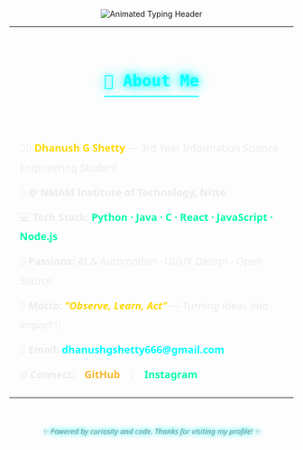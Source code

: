 <p align="center"> 
  <img src="https://readme-typing-svg.demolab.com?font=Orbitron&size=44&pause=1800&color=ECECEC,F7B731,00FFFF,FFD700,FFFFFF,A5A5A5,00FFAB&background=00000000&center=true&vCenter=true&width=900&lines=Welcome+To+My+GitHub+Profile;I'm+Dhanush+G+Shetty;Observe+⚙️+Learn+⚙️+Act" 
       alt="Animated Typing Header" /> 
</p>

---

<div align="center" style="margin: 40px 0; font-family: 'Space Mono', monospace;">
  <h2 style="
      color: #00FFFF; 
      border-bottom: 2px solid #00FFFF; 
      display: inline-block; 
      padding-bottom: 10px; 
      font-size: 28px;
      text-shadow: 0 0 12px #00FFFF, 0 0 24px #00FFFF;
  ">
    🚀 About Me
  </h2>
</div>

<div align="center" style="
    max-width: 720px; 
    margin: 0 auto; 
    font-family: 'Segoe UI', sans-serif; 
    color: #ECECEC; 
    line-height: 1.9; 
    padding: 0 18px; 
    font-size: 18px;
">
  <ul style="
      list-style: none; 
      padding: 0; 
      margin: 0; 
      text-align: left; 
      display: inline-block;
  ">
    <li style="margin: 10px 0;">🧑‍🎓 <strong style="color:#FFD700;">Dhanush G Shetty</strong> — 3rd Year Information Science Engineering Student</li>
    <li style="margin: 10px 0;">🏫 <strong>@ NMAM Institute of Technology, Nitte</strong></li>
    <li style="margin: 10px 0;">💻 <strong>Tech Stack:</strong> <span style="color:#00FFAB; font-weight:600;">Python · Java · C · React · JavaScript · Node.js</span></li>
    <li style="margin: 10px 0;">🚀 <strong>Passions:</strong> AI & Automation · UI/UX Design · Open Source</li>
    <li style="margin: 10px 0;">🌊 <strong>Motto:</strong> <em style="color: #FFD700; font-weight:600;">"Observe, Learn, Act"</em> — Turning ideas into impact 🚀</li>
    <li style="margin: 10px 0;">📧 <strong>Email:</strong> 
      <a href="mailto:dhanushgshetty666@gmail.com" 
         style="color: #00FFFF; text-decoration: none; font-weight: 600; transition: 0.3s;">
        dhanushgshetty666@gmail.com
      </a>
    </li>
    <li style="margin: 10px 0;">🌐 <strong>Connect:</strong> 
      <a href="https://github.com/DZ1shetty" target="_blank" 
         style="color: #F7B731; margin: 0 12px; text-decoration: none; font-weight: 600; transition: 0.3s;">
         GitHub
      </a> | 
      <a href="https://instagram.com/dhanu_shetty1105" target="_blank" 
         style="color: #00FFAB; margin: 0 12px; text-decoration: none; font-weight: 600; transition: 0.3s;">
         Instagram
      </a>
    </li>
  </ul>
</div>

---

<div align="center" style="
    margin-top: 50px; 
    font-size: 0.95em; 
    color: #8A8A8A; 
    font-family: 'Segoe UI'; 
    text-shadow: 0 0 6px #00FFFF, 0 0 12px #00FFFF;
    font-style: italic;
">
  ✨ Powered by curiosity and code. Thanks for visiting my profile! ✨
</div>
